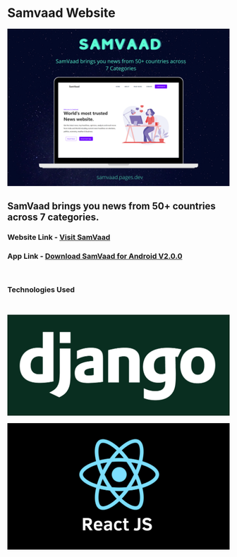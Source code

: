 # Samvaad Website

![SamVaad Flyer](./img_for_docs/glow.png)

## SamVaad brings you news from 50+ countries across 7 categories.

### Website Link - [Visit SamVaad](https://samvaad.pages.dev)
### App Link - [Download SamVaad for Android V2.0.0](https://drive.google.com/file/d/1lsLOefBcxhb4ybGcsKtgAX8HXhUoIDj1/view)

<br />

### Technologies Used 

<br />


<p align="center">
  <img src="./img_for_docs/django.png" alt="Django"/>
</p>


<p align="center">
  <img src="./img_for_docs/react.png" alt="React JS"/>
</p>

<br />

